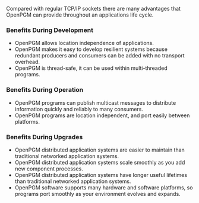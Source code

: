 Compared with regular TCP/IP sockets there are many advantages that OpenPGM can provide throughout an applications life cycle.

### Benefits During Development ###
  * OpenPGM allows location independence of applications.
  * OpenPGM makes it easy to develop resilient systems because redundant producers and consumers can be added with no transport overhead.
  * OpenPGM is thread-safe, it can be used within multi-threaded programs.


### Benefits During Operation ###
  * OpenPGM programs can publish multicast messages to distribute information quickly and reliably to many consumers.
  * OpenPGM programs are location independent, and port easily between platforms.


### Benefits During Upgrades ###
  * OpenPGM distributed application systems are easier to maintain than traditional networked application systems.
  * OpenPGM distributed application systems scale smoothly as you add new component processes.
  * OpenPGM distributed application systems have longer useful lifetimes than traditional networked application systems.
  * OpenPGM software supports many hardware and software platforms, so programs port smoothly as your environment evolves and expands.
